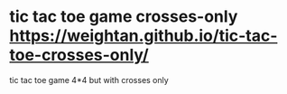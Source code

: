 # tic tac toe game crosses-only https://weightan.github.io/tic-tac-toe-crosses-only/
tic tac toe game 4*4 but with crosses only 
